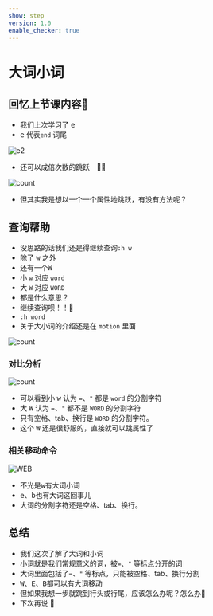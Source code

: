 ```yaml
---
show: step
version: 1.0
enable_checker: true
---
```


# 大词小词

## 回忆上节课内容🤔


- 我们上次学习了 <kbd>e</kbd>
- <kbd>e</kbd> 代表`end` 词尾

![e2](https://labfile.oss.aliyuncs.com/courses/2840/whatisecommand)



- 还可以成倍次数的跳跃　🤸‍♀️

![count](https://labfile.oss.aliyuncs.com/courses/2840/countetimes)

- 但其实我是想以一个一个属性地跳跃，有没有方法呢？



## 查询帮助

- 没思路的话我们还是得继续查询`:h w`
- 除了 <kbd>w</kbd> 之外
- 还有一个<kbd>W</kbd>
- 小 `w` 对应  `word`
- 大 `W` 对应  `WORD`
- 都是什么意思？
- 继续查询呗！！️📕
- `:h word`
- 关于大小词的介绍还是在 `motion` 里面

![count](https://labfile.oss.aliyuncs.com/courses/2840/bigWord.png)


### 对比分析

![count](https://labfile.oss.aliyuncs.com/courses/2840/wordWord)

- 可以看到小 <kbd>w</kbd> 认为 `=`、`"` 都是 `word` 的分割字符
- 大 <kbd>W</kbd> 认为 `=`、`"` 都不是 `WORD` 的分割字符
- 只有空格、tab、换行是 `WORD` 的分割字符。
- 这个 <kbd>W</kbd> 还是很舒服的，直接就可以跳属性了


### 相关移动命令

![WEB](https://labfile.oss.aliyuncs.com/courses/2840/WEB)

- 不光是<kbd>w</kbd>有大词小词
- <kbd>e</kbd>、<kbd>b</kbd>也有大词这回事儿
- 大词的分割字符还是空格、tab、换行。
 
## 总结 
- 我们这次了解了大词和小词
- 小词就是我们常规意义的词，被`=`、`"` 等标点分开的词
- 大词里面包括了`=`、`"` 等标点，只能被空格、tab、换行分割
- <kbd>W</kbd>、<kbd>E</kbd>、<kbd>B</kbd>都可以有大词移动
- 但如果我想一步就跳到行头或行尾，应该怎么办呢？怎么办🤔
- 下次再说 👋

